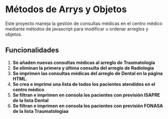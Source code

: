 # Métodos de Arrys y Objetos

Este proyecto maneja la gestión de consultas médicas en el centro médico mediante
métodos de javascript para modificar u ordenar arreglos y objetos.

## Funcionalidades

1. **Se añaden nuevas consultas médicas al arreglo de Traumatología**
2. **Se eliminan la primera y última consulta del arreglo de Radiología**
3. **Se imprimen las consultas médicas del arreglo de Dental en la página HTML.**
4. **Se crea e imprime una lista de todos los pacientes atendidos en el centro médico**
5. **Se filtran e imprimen en consola los pacientes con previsión ISAPRE de la lista Dental**
6. **Se filtran e imprimen en consola los pacientes con previsión FONASA de la lista Traumatologíaa**
